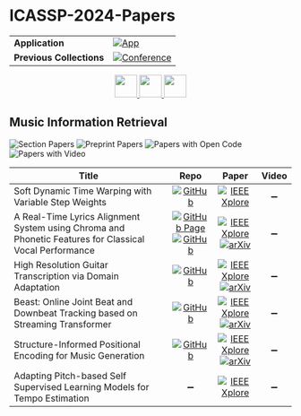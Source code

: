 # ICASSP-2024-Papers

<table>
    <tr>
        <td><strong>Application</strong></td>
        <td>
            <a href="https://huggingface.co/spaces/DmitryRyumin/NewEraAI-Papers" style="float:left;">
                <img src="https://img.shields.io/badge/🤗-NewEraAI--Papers-FFD21F.svg" alt="App" />
            </a>
        </td>
    </tr>
    <tr>
        <td><strong>Previous Collections</strong></td>
        <td>
            <a href="https://github.com/DmitryRyumin/ICASSP-2023-24-Papers/blob/main/README_2023.md">
                <img src="http://img.shields.io/badge/ICASSP-2023-0073AE.svg" alt="Conference">
            </a>
        </td>
    </tr>
</table>

<div align="center">
    <a href="https://github.com/DmitryRyumin/ICASSP-2023-24-Papers/blob/main/sections/2024/main/SLP-L5.md">
        <img src="https://cdn.jsdelivr.net/gh/DmitryRyumin/NewEraAI-Papers@main/images/left.svg" width="40" alt="" />
    </a>
    <a href="https://github.com/DmitryRyumin/ICASSP-2023-24-Papers/">
        <img src="https://cdn.jsdelivr.net/gh/DmitryRyumin/NewEraAI-Papers@main/images/home.svg" width="40" alt="" />
    </a>
    <a href="https://github.com/DmitryRyumin/ICASSP-2023-24-Papers/blob/main/sections/2024/main/MMSP-L1.md">
        <img src="https://cdn.jsdelivr.net/gh/DmitryRyumin/NewEraAI-Papers@main/images/right.svg" width="40" alt="" />
    </a>
</div>

## Music Information Retrieval

![Section Papers](https://img.shields.io/badge/Section%20Papers-6-42BA16) ![Preprint Papers](https://img.shields.io/badge/Preprint%20Papers-0-b31b1b) ![Papers with Open Code](https://img.shields.io/badge/Papers%20with%20Open%20Code-0-1D7FBF) ![Papers with Video](https://img.shields.io/badge/Papers%20with%20Video-0-FF0000)

| **Title** | **Repo** | **Paper** | **Video** |
|-----------|:--------:|:---------:|:---------:|
| Soft Dynamic Time Warping with Variable Step Weights | [![GitHub](https://img.shields.io/github/stars/groupmm/weightedSDTW?style=flat)](https://github.com/groupmm/weightedSDTW) | [![IEEE Xplore](https://img.shields.io/badge/IEEE-10446578-E4A42C.svg)](https://ieeexplore.ieee.org/document/10446578) | :heavy_minus_sign: |
| A Real-Time Lyrics Alignment System using Chroma and Phonetic Features for Classical Vocal Performance | [![GitHub Page](https://img.shields.io/badge/GitHub-Page-159957.svg)](https://laurenceyoon.github.io/real-time-lyrics-alignment/) <br /> [![GitHub](https://img.shields.io/github/stars/laurenceyoon/real-time-lyrics-alignment?style=flat)](https://github.com/laurenceyoon/real-time-lyrics-alignment) | [![IEEE Xplore](https://img.shields.io/badge/IEEE-10445926-E4A42C.svg)](https://ieeexplore.ieee.org/document/10445926) <br /> [![arXiv](https://img.shields.io/badge/arXiv-2401.09200-b31b1b.svg)](https://arxiv.org/abs/2401.09200) | :heavy_minus_sign: |
| High Resolution Guitar Transcription via Domain Adaptation | [![GitHub](https://img.shields.io/github/stars/xavriley/HighResolutionGuitarTranscription?style=flat)](https://github.com/xavriley/HighResolutionGuitarTranscription) | [![IEEE Xplore](https://img.shields.io/badge/IEEE-10446182-E4A42C.svg)](https://ieeexplore.ieee.org/document/10446182) <br /> [![arXiv](https://img.shields.io/badge/arXiv-2402.15258-b31b1b.svg)](https://arxiv.org/abs/2402.15258) | :heavy_minus_sign: |
| Beast: Online Joint Beat and Downbeat Tracking based on Streaming Transformer | [![GitHub](https://img.shields.io/github/stars/WildHoneyPie/BEAST?style=flat)](https://github.com/WildHoneyPie/BEAST) | [![IEEE Xplore](https://img.shields.io/badge/IEEE-10446611-E4A42C.svg)](https://ieeexplore.ieee.org/document/10446611) <br /> [![arXiv](https://img.shields.io/badge/arXiv-2312.17156-b31b1b.svg)](https://arxiv.org/abs/2312.17156) | :heavy_minus_sign: |
| Structure-Informed Positional Encoding for Music Generation | [![GitHub](https://img.shields.io/github/stars/acct58648/acct58648.github.io?style=flat)](https://github.com/acct58648/acct58648.github.io) | [![IEEE Xplore](https://img.shields.io/badge/IEEE-10448149-E4A42C.svg)](https://ieeexplore.ieee.org/document/10448149) <br /> [![arXiv](https://img.shields.io/badge/arXiv-2402.13301-b31b1b.svg)](https://arxiv.org/abs/2402.13301) | :heavy_minus_sign: |
| Adapting Pitch-based Self Supervised Learning Models for Tempo Estimation | :heavy_minus_sign: | [![IEEE Xplore](https://img.shields.io/badge/IEEE-10447129-E4A42C.svg)](https://ieeexplore.ieee.org/document/10447129) | :heavy_minus_sign: |
